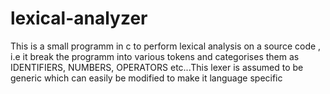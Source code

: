 # lexical-analyzer
This is a small programm in c to perform lexical analysis on a source code , i.e it break the programm into various tokens and categorises them as IDENTIFIERS, NUMBERS, OPERATORS etc...This lexer is assumed to be generic which can easily be modified to make it language specific
